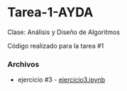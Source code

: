 # Tarea-1-AYDA

Clase: Análisis y Diseño de Algoritmos

Código realizado para la tarea #1

### Archivos
- ejercicio #3 - [ejercicio3.ipynb](ejercicio3.ipynb)